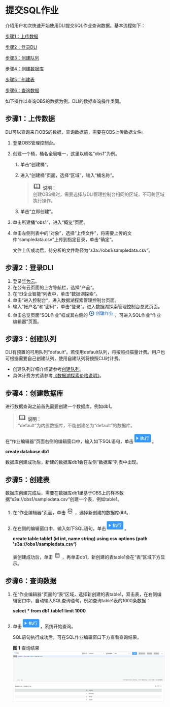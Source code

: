 # 提交SQL作业<a name="zh-cn_topic_0068141090"></a>

介绍用户初次快速开始使用DLI提交SQL作业查询数据。基本流程如下：

[步骤1：上传数据](#section61379418181550)

[步骤2：登录DLI](#section19012773105034)

[步骤3：创建队列](#section10742144985011)

[步骤4：创建数据库](#section21433273112656)

[步骤5：创建表](#section21590507141153)

[步骤6：查询数据](#section37788816112733)

如下操作以查询OBS的数据为例，DLI的数据查询操作类同。

## 步骤1：上传数据<a name="section61379418181550"></a>

DLI可以查询来自OBS的数据，查询数据前，需要在OBS上传数据文件。

1.  登录OBS管理控制台。
2.  创建一个桶，桶名全局唯一，这里以桶名“obs1”为例。
    1.  单击“创建桶“。
    2.  进入“创建桶”页面，选择“区域”，输入“桶名称”。

        >![](public_sys-resources/icon-note.gif) **说明：**   
        >创建OBS桶时，需要选择与DLI管理控制台相同的区域，不可跨区域执行操作。  

    3.  单击“立即创建”。

3.  单击所建桶“obs1”，进入“概览”页面。
4.  单击左侧列表中的“对象”，选择“上传文件”，将需要上传的文件“sampledata.csv“上传到指定目录，单击“确定“。

    文件上传成功后，待分析的文件路径为“s3a://obs1/sampledata.csv“。


## 步骤2：登录DLI<a name="section19012773105034"></a>

1.  登录[华为云](https://www.huaweicloud.com/)。
2.  在公有云页面的上方导航栏，选择“产品“。
3.  在“EI企业智能“列表中，单击“数据湖探索“。
4.  单击“进入控制台“，进入数据湖探索管理控制台页面。
5.  输入“帐户名“和“密码“，单击“登录“。进入数据湖探索管理控制台总览页面。
6.  单击总览页面“SQL作业”框或其右侧的![](figures/icon-创建作业.png)，可进入SQL作业“作业编辑器”页面。

## 步骤3：创建队列<a name="section10742144985011"></a>

DLI有预置的可用队列“default“。若使用default队列，将按照扫描量计费。用户也可根据需要自己创建队列，使用自建队列将按照CU时计费。

-   创建队列详细介绍请参考[创建队列](创建队列.md)。
-   具体计费方式请参考[《数据湖探索价格说明》](https://support.huaweicloud.com/price-dli/dli_06_0001.html)。

## 步骤4：创建数据库<a name="section21433273112656"></a>

进行数据查询之前首先需要创建一个数据库，例如db1。

>![](public_sys-resources/icon-note.gif) **说明：**   
>“default”为内置数据库，不能创建名为“default”的数据库。  

在“作业编辑器”页面右侧的编辑窗口中，输入如下SQL语句，单击![](figures/icon-执行.png)。

**create database db1**

数据库创建成功后，新建的数据库db1会在左侧“数据库“列表中出现。

## 步骤5：创建表<a name="section21590507141153"></a>

数据库创建完成后，需要在数据库db1里基于OBS上的样本数据“s3a://obs1/sampledata.csv“创建一个表，例如table1。

1.  在“作业编辑器“页面，单击![](figures/icon-数据库.png)，选择新创建的数据库db1。
2.  在右侧的编辑窗口中，输入如下SQL语句，单击![](figures/icon-执行.png)。

    **create table table1 \(id int, name string\) using csv options \(path 's3a://obs1/sampledata.csv'\)**

    表创建成功后，单击![](figures/icon-数据库.png)，再单击db1，新创建的表table1会在“表“区域下方显示。


## 步骤6：查询数据<a name="section37788816112733"></a>

1.  在“作业编辑器“页面的“表“区域，选择新创建的表table1，双击表，在右侧编辑窗口中，自动输入SQL查询语句，例如查询table1表的1000条数据：

    **select \* from db1.table1 limit 1000**

2.  单击![](figures/icon-执行.png)，系统开始查询。

    SQL语句执行成功后，可在SQL作业编辑窗口下方查看查询结果。

    **图 1**  查询结果<a name="fig3046654105458"></a>  
    ![](figures/查询结果.png "查询结果")


